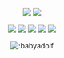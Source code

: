 <p align="center">
  <a href="https://github.com/babyadolf"><img src="https://img.shields.io/github/followers/babyadolf?style=for-the-badge"></img></a>
  <a href="https://github.com/babyadolf"><img src="https://img.shields.io/github/stars/babyadolf?style=for-the-badge"></img></a>
</p>

<p align="center">
  <a href="https://github.com/babyadolf"><img src="https://img.shields.io/badge/html5-%23E34F26.svg?style=for-the-badge&logo=html5&logoColor=white"></a>
  <a href="https://github.com/babyadolf"><img src="https://img.shields.io/badge/css3-%231572B6.svg?style=for-the-badge&logo=css3&logoColor=white"></a>
  <a href="https://github.com/babyadolf"><img src="https://img.shields.io/badge/javascript-%23323330.svg?style=for-the-badge&logo=javascript&logoColor=%23F7DF1E"></a>
  <a href="https://github.com/babyadolf"><img src="https://img.shields.io/badge/python-3670A0?style=for-the-badge&logo=python&logoColor=ffdd54"></a>
  <a href="https://github.com/babyadolf"><img src="https://img.shields.io/badge/typescript-%23007ACC.svg?style=for-the-badge&logo=typescript&logoColor=white"></a>
</p>

<p align="center"><img src="https://count.getloli.com/get/@:babyadolf" alt=":babyadolf" /></p>
